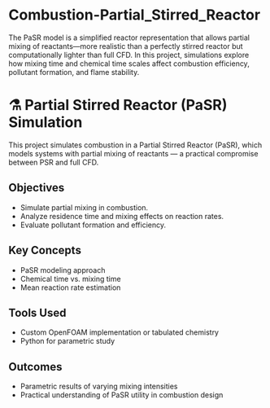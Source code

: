 # Combustion-Partial_Stirred_Reactor
The PaSR model is a simplified reactor representation that allows partial mixing of reactants—more realistic than a perfectly stirred reactor but computationally lighter than full CFD. In this project, simulations explore how mixing time and chemical time scales affect combustion efficiency, pollutant formation, and flame stability. 

# ⚗️ Partial Stirred Reactor (PaSR) Simulation

This project simulates combustion in a Partial Stirred Reactor (PaSR), which models systems with partial mixing of reactants — a practical compromise between PSR and full CFD.

## Objectives
- Simulate partial mixing in combustion.
- Analyze residence time and mixing effects on reaction rates.
- Evaluate pollutant formation and efficiency.

## Key Concepts
- PaSR modeling approach
- Chemical time vs. mixing time
- Mean reaction rate estimation

## Tools Used
- Custom OpenFOAM implementation or tabulated chemistry
- Python for parametric study

## Outcomes
- Parametric results of varying mixing intensities
- Practical understanding of PaSR utility in combustion design
